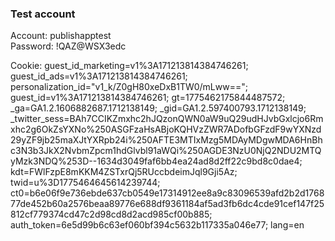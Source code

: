 ### Test account

Account: publishapptest  
Password: !QAZ@WSX3edc

Cookie: guest_id_marketing=v1%3A171213814384746261; guest_id_ads=v1%3A171213814384746261; personalization_id="v1_k/Z0gH80xeDxB1TW0/mLww=="; guest_id=v1%3A171213814384746261; gt=1775462175844487572; \_ga=GA1.2.1606882687.1712138149; \_gid=GA1.2.597400793.1712138149; \_twitter_sess=BAh7CCIKZmxhc2hJQzonQWN0aW9uQ29udHJvbGxlcjo6Rmxhc2g6OkZsYXNo%250ASGFzaHsABjoKQHVzZWR7ADofbGFzdF9wYXNzd29yZF9jb25maXJtYXRpb24i%250AFTE3MTIxMzg5MDAyMDgwMDA6HnBhc3N3b3JkX2NvbmZpcm1hdGlvbl91aWQi%250AGDE3NzU0NjQ2NDU2MTQyMzk3NDQ%253D--1634d3049faf6bb4ea24ad8d2ff22c9bd8c0dae4; kdt=FWlFzpE8mKKM4ZSTxrQj5RUccbdeimJql9Gji5Az; twid=u%3D1775464645614239744; ct0=b6e06f9e736ebde637cb0549e17314912ee8a9c83096539afd2b2d176877de452b60a2576beaa89776e688df9361184af5ad3fb6dc4cde91cef147f25812cf779374cd47c2d98cd8d2acd985cf00b885; auth_token=6e5d99b6c63ef060bf394c5632b117335a046e77; lang=en
